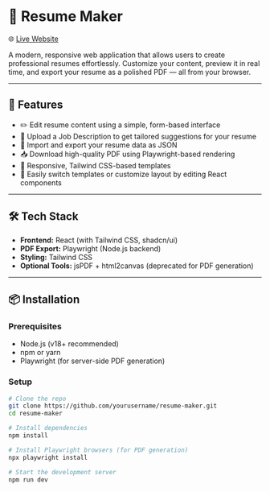 # 📄 Resume Maker

🌐 [Live Website](https://your-deployed-link.com)

A modern, responsive web application that allows users to create professional resumes effortlessly. Customize your content, preview it in real time, and export your resume as a polished PDF — all from your browser.

---

## 🚀 Features

- ✏️ Edit resume content using a simple, form-based interface  
- 🧠 Upload a Job Description to get tailored suggestions for your resume  
- 📂 Import and export your resume data as JSON  
- 📥 Download high-quality PDF using Playwright-based rendering  
- 🎨 Responsive, Tailwind CSS-based templates  
- 🔄 Easily switch templates or customize layout by editing React components  

---

## 🛠️ Tech Stack

- **Frontend:** React (with Tailwind CSS, shadcn/ui)
- **PDF Export:** Playwright (Node.js backend)
- **Styling:** Tailwind CSS
- **Optional Tools:** jsPDF + html2canvas (deprecated for PDF generation)

---

## 📦 Installation

### Prerequisites

- Node.js (v18+ recommended)
- npm or yarn
- Playwright (for server-side PDF generation)

### Setup

```bash
# Clone the repo
git clone https://github.com/yourusername/resume-maker.git
cd resume-maker

# Install dependencies
npm install

# Install Playwright browsers (for PDF generation)
npx playwright install

# Start the development server
npm run dev
